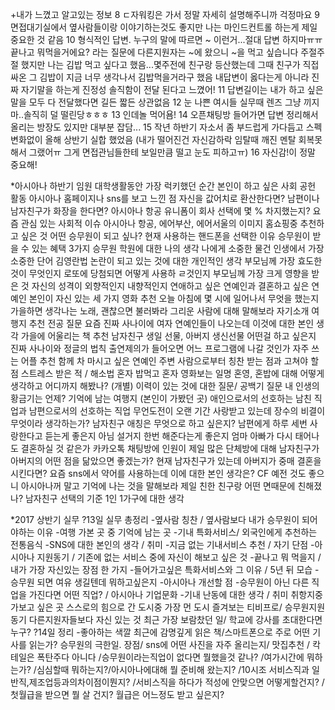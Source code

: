+내가 느꼈고 알고있는 정보
8 ㄷ자워킹은 가서 정말 자세히 설명해주니까 걱정마요
9 면접대기실에서 옆사람들이랑 이야기하는것도 좋지만 나는 마인드컨트롤 하는게 제일 중요한 것 같음
10 형식적인 답변. 누구의 말에 따르면 ~ 이런거...절대 답변 하지마ㅠㅠ끝나고 뭐먹을거에요? 라는 질문에 다른지원자는 ~에 왔으니 ~을 먹고 싶습니다 주절주절 했지만 나는 김밥 먹고 싶다고 했음...몇주전에 친구랑 등산했는데 그때 친구가 직접싸온 그 김밥이 지금 너무 생각나서 김밥먹을거라구 했음 내답변이 옳다는게 아니라 진짜 자기말을 하는게 진정성 솔직함이 전달 된다고 느꼈어!
11 답변길이는 내가 하고 싶은말을 모두 다 전달했다면 길든 짧든 상관없음
12 눈 나쁜 여시들 실무때 렌즈 그냥 끼지마..솔직히 덜 떨린당ㅎㅎㅎ
13 인데놀 먹어욤! 
14 오픈채팅방 들어가면 답변 정리해서 올리는 방장도 있지만 대부분 잡담...
15 작년 하반기 자소서 좀 부드럽게 가다듬고 스펙 변화없이 올해 상반기 실합 했었음 
(내가 떨어진건 자신감하락 임탈때 깨진 멘탈 회복못해서 그랬어ㅠ 그게 면접관님들한테 보일만큼 떨고 눈도 피하고ㅠ)
16 자신감!이 정말 중요해!

*아시아나 하반기 임원
대학생활동안 가장 럭키했던 순간
본인이 하고 싶은 사회 공헌 활동
아시아나 홈페이지나 sns를 보고 느낀 점
자신을 값어치로 환산한다면?
남편이나 남자친구가 화장을 한다면?
아시아나 항공 유니폼이 회사 선택에 몇 % 차지했는지?
요즘 관심 있는 사회적 이슈
아시아나 항공, 에어부산, 에어서울의 이미지
홈쇼핑중 추천하고 싶은 것
어떤 승무원이 되고 싶나?
현재 사용하는 핸드폰을 선택한 이유
승무원이 받을 수 있는 혜택 3가지
승무원 학원에 대한 나의 생각
나에게 소중한 물건
인생에서 가장 소중한 단어
김영란법 논란이 되고 있는 것에 대한 개인적인 생각
부모님께 가장 효도한 것이 무엇인지
로또에 당첨되면 어떻게 사용하 ㄹ것인지
부모님께 가장 크게 영향을 받은 것
자신의 성격이 외향적인지 내향적인지
연애하고 싶은 연예인과 결혼하고 싶은 연예인
본인이 자신 있는 세 가지 
영화 추천
오늘 아침에 몇 시에 일어나서 무엇을 했는지
가을하면 생각나는 노래, 괜찮으면 불러봐라
그리운 사람에 대해 말해보라
자기소개
여행지 추천
전공 질문
요즘 진짜 사나이에 여자 연예인들이 나오는데 이것에 대한 본인 생각
가을에 어울리는 책 추천
남자친구 생일 선물, 아버지 생신선물 어떤걸 하고 싶은지
진짜 사나이와 정글의 법칙 출연제의가 들어오면 어느 프로그램에 나갈 것인가
자주 쓰는 어플 추천
함께 차 마시고 싶은 연예인
주변 사람으로부터 칭찬 받는 점과 고쳐야 할 점
스트레스 받은 적 / 해소법
혼자 밥먹고 혼자 영화보는 일명 혼영, 혼밥에 대해 어떻게 생각하고 어디까지 해봤나?
(개별) 이력이 있는 것에 대한 질문/ 공백기 질문
내 인생의 황금기는 언제?
기억에 남는 여행지 (본인이 가봤던 곳)
애인으로서의 선호하는 남친 직업과 남편으로서의 선호하는 직업
무언도전이 오랜 기간 사랑받고 있는데 장수의 비결이 무엇이라 생각하는가?
남자친구 애칭은 무엇으로 하고 싶은지?
남편에게 하루 세번 사랑한다고 듣는게 좋은지 아님 설거지 한번 해준다는게 좋은지
엄마 아빠가 다시 태어나도 결혼하실 것 같은가
카카오톡 채팅방에 인원이 제일 많은 단체방에 대해
남자친구가 아버지의 어떤 점을 닮았으면 좋겠는가?
현재 남자친구가 있는데 아버지가 중매 결혼을 시킨다면?
요즘 sns에서 약어를 사용하는데 이에 대한 본인 생각은?
CF 예전 것도 좋으니 아시아나꺼 말고 기억에 나는 것을 말해보라
제일 친한 친구랑 어떤 면때문에 친해졌나?
남자친구 선택의 기준
1인 1가구에 대한 생각

*2017 상반기 실무
?️13일 실무 총정리
-옆사람 칭찬 / 옆사람보다 내가 승무원이 되어야하는 이유
-여행 가본 곳 중 기억에 남는 곳
-기내 특화서비스/ 외국인에게 추천하는 전통음식
-SNS에 대한 본인의 생각 / 취미
-지금 없는 기내서비스 추천 / 자기 단점
-아시아나 지원동기 / 기존에 없는 서비스 중에 자신이 해보고 싶은 것
-끝나고 뭐 먹을지 / 내가 가장 자신있는 장점 한 가지
-들어가고싶은 특화서비스와 그 이유 / 5년 뒤 모습
-승무원 되면 여유 생길텐데 뭐하고싶은지
-아시아나 개선할 점
-승무원이 아닌 다른 직업을 가진다면 어떤 직업? / 아시아나 기업문화
-기내 난동에 대한 생각 / 취미
취항지중 가보고 싶은 곳 
스스로의 힘으로 간 도시중 가장 먼 도시 
즐겨보는 티비프로/ 승무원지원동기
다른지원자들보다 자신 있는 것
최근 가장 보람찼던 일/ 학교에 강사를 초대한다면 누구?
?️14일 정리
-좋아하는 색깔
최근에 감명깊게 읽은 책/스마트폰으로 주로 어떤 기사를 읽는가?
승무원의 극한일. 장점/
sns에 어떤 사진을 자주 올리는지/
맛집추천 / 칵테일은 폭탄주다 아니다
/승무원이라는직업이 없다면 뭘했을것 같나? /여가시간에 뭐하는가? 
/심심할때 뭐하는지?/아시아나에대해 뭘 준비해 왔는지?
/10시조 서비스직과 일반직,제조업등과의차이점이뭔지? 
/서비스직을 하다가 적성에 안맞으면 어떻게할건지?
/첫월급을 받으면 뭘 살 건지? 월급은 어느정도 받고 싶은지?

 



